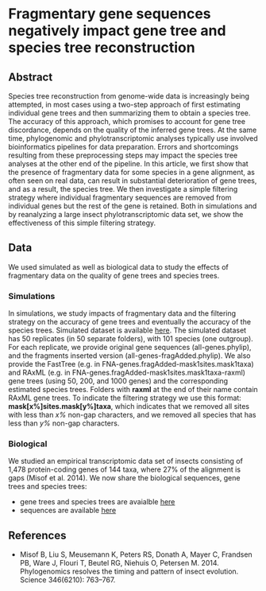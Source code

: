 # Fragmentary gene sequences negatively impact gene tree and species tree reconstruction

## Abstract
Species tree reconstruction from genome-wide data is increasingly being attempted, in most cases using a two-step
approach of first estimating individual gene trees and then summarizing them to obtain a species tree. The accuracy of
this approach, which promises to account for gene tree discordance, depends on the quality of the inferred gene trees. At
the same time, phylogenomic and phylotranscriptomic analyses typically use involved bioinformatics pipelines for data
preparation. Errors and shortcomings resulting from these preprocessing steps may impact the species tree analyses at
the other end of the pipeline. In this article, we first show that the presence of fragmentary data for some species in a
gene alignment, as often seen on real data, can result in substantial deterioration of gene trees, and as a result, the species
tree. We then investigate a simple filtering strategy where individual fragmentary sequences are removed from individual
genes but the rest of the gene is retained. Both in simulations and by reanalyzing a large insect phylotranscriptomic data
set, we show the effectiveness of this simple filtering strategy.

## Data
We used simulated as well as biological data to study the effects of fragmentary data on the quality of gene trees and species trees. 
### Simulations

In simulations, we study impacts of fragmentary data and the filtering strategy on the accuracy of gene trees and eventually the accuracy of the species trees. 
Simulated dataset is available [here](https://drive.google.com/open?id=1NuF0eG5cO3jxEHVoCgdIjiQ35qBQCuYv). The simulated dataset has 50 replicates (in 50 separate folders), with 101 species (one outgroup). For each replicate, we provide original gene sequences (all-genes.phylip), and the fragments inserted version (all-genes-fragAdded.phylip). We also provide the FastTree (e.g. in FNA-genes.fragAdded-mask1sites.mask1taxa) and RAxML (e.g. in FNA-genes.fragAdded-mask1sites.mask1taxa-raxml) gene trees (using 50, 200, and 1000 genes) and the corresponding estimated species trees. Folders with __raxml__ at the end of their name contain RAxML gene trees. To indicate the filtering strategy we use this format: __mask[x%]sites.mask[y%]taxa__, which indicates that we removed all sites with less than _x%_ non-gap characters, and we removed all species that has less than _y%_ non-gap characters. 

### Biological

We studied an empirical transcriptomic data set of insects consisting of 1,478 protein-coding genes of 144 taxa, where
27% of the alignment is gaps (Misof et al. 2014). We now share the biological sequences, gene trees and species trees:

* gene trees and species trees are avaialble [here](https://drive.google.com/open?id=1QpB9FdwMAU1bkHBS7lHfAfw-P5EdL2WZ)
* sequences are available [here](https://drive.google.com/open?id=19Z8y5FX16Oh-GYPnAvpuw7Hmv0d0DlIZ)

## References

* Misof B, Liu S, Meusemann K, Peters RS, Donath A, Mayer C, Frandsen PB, Ware J, Flouri T, Beutel RG, Niehuis O, Petersen M. 2014. Phylogenomics resolves the timing and pattern of insect evolution. Science 346(6210): 763–767.
